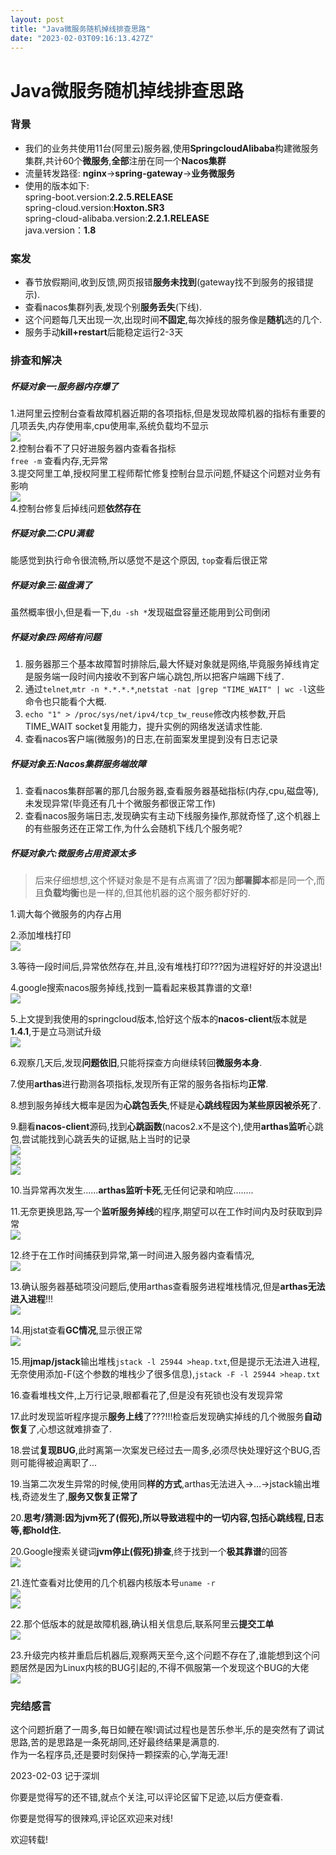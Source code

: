 ```yaml
---
layout: post
title: "Java微服务随机掉线排查思路"
date: "2023-02-03T09:16:13.427Z"
---
```

Java微服务随机掉线排查思路
===============

### 背景

*   我们的业务共使用11台(阿里云)服务器,使用**SpringcloudAlibaba**构建微服务集群,共计60个**微服务**,**全部**注册在同一个**Nacos集群**
*   流量转发路径: **nginx**\->**spring-gateway**\->**业务微服务**
*   使用的版本如下:  
    spring-boot.version:**2.2.5.RELEASE**  
    spring-cloud.version:**Hoxton.SR3**  
    spring-cloud-alibaba.version:**2.2.1.RELEASE**  
    java.version：**1.8**

### 案发

*   春节放假期间,收到反馈,网页报错**服务未找到**(gateway找不到服务的报错提示).
*   查看nacos集群列表,发现个别**服务丢失**(下线).
*   这个问题每几天出现一次,出现时间**不固定**,每次掉线的服务像是**随机**选的几个.
*   服务手动**kill+restart**后能稳定运行2-3天

### 排查和解决

##### 怀疑对象一:**服务器内存爆了**

1.进阿里云控制台查看故障机器近期的各项指标,但是发现故障机器的指标有重要的几项丢失,内存使用率,cpu使用率,系统负载均不显示  
![](https://img2023.cnblogs.com/blog/2241824/202302/2241824-20230203140825118-1908957640.jpg)  
2.控制台看不了只好进服务器内查看各指标  
`free -m` 查看内存,无异常  
3.提交阿里工单,授权阿里工程师帮忙修复控制台显示问题,怀疑这个问题对业务有影响  
![](https://img2023.cnblogs.com/blog/2241824/202302/2241824-20230203141500264-1624819935.jpg)  
4.控制台修复后掉线问题**依然存在**

##### 怀疑对象二:**CPU满载**

能感觉到执行命令很流畅,所以感觉不是这个原因, `top`查看后很正常

##### 怀疑对象三:**磁盘满了**

虽然概率很小,但是看一下,`du -sh *`发现磁盘容量还能用到公司倒闭

##### 怀疑对象四:**网络有问题**

1.  服务器那三个基本故障暂时排除后,最大怀疑对象就是网络,毕竟服务掉线肯定是服务端一段时间内接收不到客户端心跳包,所以把客户端踢下线了.
2.  通过`telnet`,`mtr -n *.*.*.*`,`netstat -nat |grep "TIME_WAIT" | wc -l`这些命令也只能看个大概.
3.  `echo "1" > /proc/sys/net/ipv4/tcp_tw_reuse`修改内核参数,开启TIME\_WAIT socket复用能力，提升实例的网络发送请求性能.
4.  查看nacos客户端(微服务)的日志,在前面案发里提到没有日志记录

##### 怀疑对象五:**Nacos集群服务端故障**

1.  查看nacos集群部署的那几台服务器,查看服务器基础指标(内存,cpu,磁盘等),未发现异常(毕竟还有几十个微服务都很正常工作)
2.  查看nacos服务端日志,发现确实有主动下线服务操作,那就奇怪了,这个机器上的有些服务还在正常工作,为什么会随机下线几个服务呢?

##### 怀疑对象六:**微服务占用资源太多**

> 后来仔细想想,这个怀疑对象是不是有点离谱了?因为**部署脚本**都是同一个,而且**负载均衡**也是一样的,但其他机器的这个服务都好好的.

1.调大每个微服务的内存占用

2.添加堆栈打印  
![](https://img2023.cnblogs.com/blog/2241824/202302/2241824-20230203144641115-1475922204.jpg)

3.等待一段时间后,异常依然存在,并且,没有堆栈打印???因为进程好好的并没退出!

4.google搜索nacos服务掉线,找到一篇看起来极其靠谱的文章!  
![](https://img2023.cnblogs.com/blog/2241824/202302/2241824-20230203150209587-484782149.jpg)

5.上文提到我使用的springcloud版本,恰好这个版本的**nacos-client**版本就是**1.4.1**,于是立马测试升级  
![](https://img2023.cnblogs.com/blog/2241824/202302/2241824-20230203150516102-1269920905.jpg)

6.观察几天后,发现**问题依旧**,只能将探查方向继续转回**微服务本身**.

7.使用**arthas**进行勘测各项指标,发现所有正常的服务各指标均**正常**.

8.想到服务掉线大概率是因为**心跳包丢失**,怀疑是**心跳线程因为某些原因被杀死**了.

9.翻看**nacos-client**源码,找到**心跳函数**(nacos2.x不是这个),使用**arthas监听**心跳包,尝试能找到心跳丢失的证据,贴上当时的记录  
![](https://img2023.cnblogs.com/blog/2241824/202302/2241824-20230203151356258-1790019879.jpg)  
![](https://img2023.cnblogs.com/blog/2241824/202302/2241824-20230203151912072-1849429930.jpg)  
![](https://img2023.cnblogs.com/blog/2241824/202302/2241824-20230203153134469-2008609602.jpg)

10.当异常再次发生......**arthas监听卡死**,无任何记录和响应........

11.无奈更换思路,写一个**监听服务掉线**的程序,期望可以在工作时间内及时获取到异常  
![](https://img2023.cnblogs.com/blog/2241824/202302/2241824-20230203152610312-1266992846.jpg)

12.终于在工作时间捕获到异常,第一时间进入服务器内查看情况,  
![](https://img2023.cnblogs.com/blog/2241824/202302/2241824-20230203153026212-1845529735.jpg)

13.确认服务器基础项没问题后,使用arthas查看服务进程堆栈情况,但是**arthas无法进入进程**!!!  
![](https://img2023.cnblogs.com/blog/2241824/202302/2241824-20230203153238911-628386688.jpg)

14.用jstat查看**GC情况**,显示很正常  
![](https://img2023.cnblogs.com/blog/2241824/202302/2241824-20230203153340218-281090368.jpg)

15.用**jmap/jstack**输出堆栈`jstack -l 25944 >heap.txt`,但是提示无法进入进程,无奈使用添加-F(这个参数的堆栈少了很多信息),`jstack -F -l 25944 >heap.txt`

16.查看堆栈文件,上万行记录,眼都看花了,但是没有死锁也没有发现异常

17.此时发现监听程序提示**服务上线**了???!!!检查后发现确实掉线的几个微服务**自动恢复**了,心想这就难排查了.

18.尝试**复现BUG**,此时离第一次案发已经过去一周多,必须尽快处理好这个BUG,否则可能得被迫离职了...

19.当第二次发生异常的时候,使用同**样的方式**,arthas无法进入->...->jstack输出堆栈,奇迹发生了,**服务又恢复正常了**

20.**思考/猜测:因为jvm死了(假死),所以导致进程中的一切内容,包括心跳线程,日志等,都hold住.**

20.Google搜索关键词**jvm停止(假死)排查**,终于找到一个**极其靠谱**的回答  
![](https://img2023.cnblogs.com/blog/2241824/202302/2241824-20230203154328056-1997787715.jpg)

21.连忙查看对比使用的几个机器内核版本号`uname -r`  
![](https://img2023.cnblogs.com/blog/2241824/202302/2241824-20230203154452695-612171792.png)  
![](https://img2023.cnblogs.com/blog/2241824/202302/2241824-20230203154539619-553797401.jpg)

22.那个低版本的就是故障机器,确认相关信息后,联系阿里云**提交工单**  
![](https://img2023.cnblogs.com/blog/2241824/202302/2241824-20230203154844938-1650571362.jpg)

23.升级完内核并重启后机器后,观察两天至今,这个问题不存在了,谁能想到这个问题居然是因为Linux内核的BUG引起的,不得不佩服第一个发现这个BUG的大佬  
![](https://img2023.cnblogs.com/blog/2241824/202302/2241824-20230203155209101-1854705326.jpg)

### 完结感言

这个问题折磨了一周多,每日如鲠在喉!调试过程也是苦乐参半,乐的是突然有了调试思路,苦的是思路是一条死胡同,还好最终结果是满意的.  
作为一名程序员,还是要时刻保持一颗探索的心,学海无涯!

2023-02-03 记于深圳

你要是觉得写的还不错,就点个关注,可以评论区留下足迹,以后方便查看.

你要是觉得写的很辣鸡,评论区欢迎来对线!

欢迎转载!